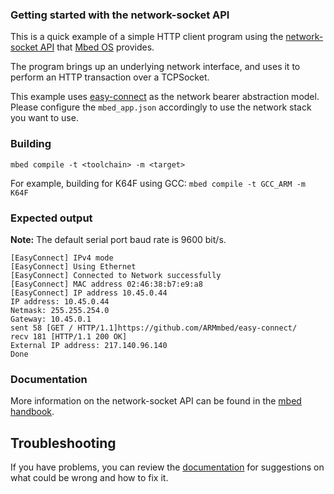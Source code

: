 ### Getting started with the network-socket API ###

This is a quick example of a simple HTTP client program using the
[network-socket API](https://os.mbed.com/docs/latest/reference/network-socket.html) that [Mbed OS](https://github.com/ARMmbed/mbed-os) provides.

The program brings up an underlying network interface, and uses it to perform an HTTP
transaction over a TCPSocket.

This example uses [easy-connect](https://github.com/ARMmbed/easy-connect/) as the network bearer abstraction model. Please configure the `mbed_app.json` accordingly to use the network stack you want to use.

### Building

```
mbed compile -t <toolchain> -m <target>
```

For example, building for K64F using GCC: `mbed compile -t GCC_ARM -m K64F`

### Expected output ###

**Note:** The default serial port baud rate is 9600 bit/s.

```
[EasyConnect] IPv4 mode
[EasyConnect] Using Ethernet
[EasyConnect] Connected to Network successfully
[EasyConnect] MAC address 02:46:38:b7:e9:a8
[EasyConnect] IP address 10.45.0.44
IP address: 10.45.0.44
Netmask: 255.255.254.0
Gateway: 10.45.0.1
sent 58 [GET / HTTP/1.1]https://github.com/ARMmbed/easy-connect/
recv 181 [HTTP/1.1 200 OK]
External IP address: 217.140.96.140
Done
```

### Documentation ###

More information on the network-socket API can be found in the [mbed handbook](https://docs.mbed.com/docs/mbed-os-api-reference/en/latest/APIs/communication/network_sockets/).

## Troubleshooting

If you have problems, you can review the [documentation](https://os.mbed.com/docs/latest/tutorials/debugging.html) for suggestions on what could be wrong and how to fix it.

